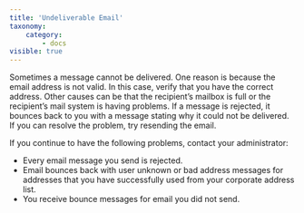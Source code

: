 ```yaml
---
title: 'Undeliverable Email'
taxonomy:
    category:
        - docs
visible: true
---
```


Sometimes a message cannot be delivered. One reason is because the email address is not valid. In this case, verify that you have the correct address.
Other causes can be that the recipient’s mailbox is full or the recipient’s mail system is having problems.
If a message is rejected, it bounces back to you with a message stating why it could not be delivered.
If you can resolve the problem, try resending the email.

If you continue to have the following problems, contact your administrator:
* Every email message you send is rejected.
* Email bounces back with user unknown or bad address messages for addresses that you have successfully used from your corporate address list.
* You receive bounce messages for email you did not send.
